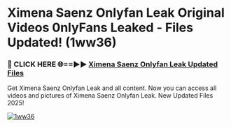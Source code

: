 # Ximena Saenz Onlyfan Leak Original Videos 0nlyFans Leaked - Files Updated! (1ww36)

<h3>🔴 CLICK HERE 🌐==►► <a href="https://tinyurl.com/x26r9saj" rel="nofollow">Ximena Saenz Onlyfan Leak Updated Files</a></h3>

Get Ximena Saenz Onlyfan Leak and all content. Now you can access all videos and pictures of Ximena Saenz Onlyfan Leak. New Updated Files 2025!

[![1ww36](https://i.imgur.com/LkgZPqh.gif)](https://tinyurl.com/x26r9saj)
